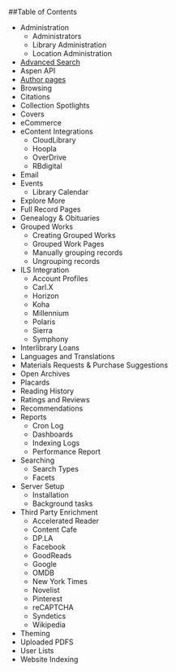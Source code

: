 ##Table of Contents
- Administration
  - Administrators
  - Library Administration
  - Location Administration
- [Advanced Search](/Admin/HelpManual?page=Advanced%20Search)
- Aspen API
- [Author pages](/Admin/HelpManual?page=Author-Pages)
- Browsing
- Citations
- Collection Spotlights
- Covers
- eCommerce
- eContent Integrations
  - CloudLibrary
  - Hoopla
  - OverDrive
  - RBdigital
- Email
- Events
  - Library Calendar
- Explore More
- Full Record Pages
- Genealogy & Obituaries
- Grouped Works
  - Creating Grouped Works
  - Grouped Work Pages
  - Manually grouping records
  - Ungrouping records
- ILS Integration
  - Account Profiles
  - Carl.X
  - Horizon
  - Koha
  - Millennium
  - Polaris
  - Sierra
  - Symphony
- Interlibrary Loans
- Languages and Translations
- Materials Requests & Purchase Suggestions
- Open Archives
- Placards
- Reading History
- Ratings and Reviews
- Recommendations
- Reports
  - Cron Log
  - Dashboards
  - Indexing Logs
  - Performance Report
- Searching
  - Search Types
  - Facets
- Server Setup
  - Installation
  - Background tasks
- Third Party Enrichment
  - Accelerated Reader
  - Content Cafe
  - DP.LA
  - Facebook
  - GoodReads
  - Google
  - OMDB
  - New York Times
  - Novelist
  - Pinterest
  - reCAPTCHA
  - Syndetics
  - Wikipedia
- Theming
- Uploaded PDFS
- User Lists
- Website Indexing
